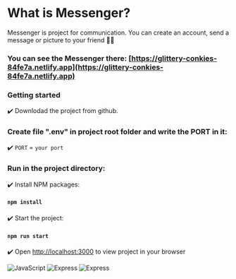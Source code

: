 # What is Messenger?

Messenger is project for communication. You can create an account, send a message or picture to your friend :superhero_man:

### You can see the Messenger there: [https://glittery-conkies-84fe7a.netlify.app](https://glittery-conkies-84fe7a.netlify.app)
### Getting started

:heavy_check_mark: Downlodad the project from github.

### Create file ".env" in project root folder and write the PORT in it:

:heavy_check_mark: `PORT` = `your port`

### Run in the project directory:

:heavy_check_mark: Install NPM packages:

#### `npm install`

:heavy_check_mark: Start the project:

#### `npm run start`

:heavy_check_mark: Open [http://localhost:3000](http://localhost:3000) to view project in your browser

![JavaScript](https://img.shields.io/badge/JavaScript-323330?style=for-the-badge&logo=javascript&logoColor=F7DF1E)
![Express](https://img.shields.io/badge/Express.js-000000?style=for-the-badge&logo=express&logoColor=white)
![Express](https://img.shields.io/badge/Express.js-000000?style=for-the-badge&logo=express&logoColor=white)